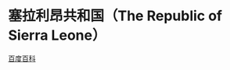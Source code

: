 # 塞拉利昂共和国（The Republic of Sierra Leone）

[百度百科](https://baike.baidu.com/item/%E5%A1%9E%E6%8B%89%E5%88%A9%E6%98%82/422844)